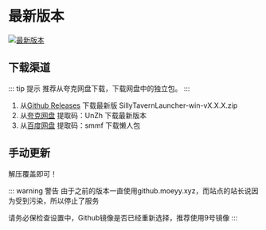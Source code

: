 # 最新版本
[![最新版本](https://img.shields.io/github/v/release/LingyeSoul/SillyTavernLauncher)](https://github.com/LingyeSoul/SillyTavernLauncher/releases)

## 下载渠道
::: tip 提示
推荐从夸克网盘下载，下载网盘中的独立包。
:::
1. 从[Github Releases](https://github.com/LingyeSoul/SillyTavernLauncher/releases) 下载最新版 SillyTavernLauncher-win-vX.X.X.zip
2. 从[夸克网盘](https://pan.quark.cn/s/efdad4e8e386) 提取码：UnZh 下载最新版本
3. 从[百度网盘](链接：https://pan.baidu.com/s/1DbyewbHfCfS5XDC1c7RdSg?pwd=smmf) 提取码：smmf 下载懒人包

## 手动更新
解压覆盖即可！

::: warning 警告
由于之前的版本一直使用github.moeyy.xyz，而站点的站长说因为受到污染，所以停止了服务

请务必保检查设置中，Github镜像是否已经重新选择，推荐使用9号镜像
:::